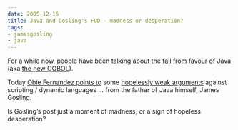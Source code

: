```yaml
---
date: 2005-12-16
title: Java and Gosling's FUD - madness or desperation?
tags:
- jamesgosling
- java
---
```



For a while now, people have been talking about the [fall](http://blog.dave.org.uk/archives/000874.html) [from](http://www.businessweek.com/technology/content/dec2005/tc20051213_042973.htm) [favour](http://www.onjava.com/pub/a/onjava/2005/10/19/challenging-java-dominance.html) of Java (aka [the new COBOL](http://www.oreillynet.com/pub/a/oreilly/editors/java_1004.html)).

Today [Obie Fernandez points to](http://jroller.com/page/obie?entry=gosling_fud_is_laughable) some [hopelessly weak arguments](http://blogs.sun.com/roller/page/jag?entry=radlab_scripting_and_scale) against scripting / dynamic languages … from the father of Java himself, James Gosling.

Is Gosling’s post just a moment of madness, or a sign of hopeless desperation?
